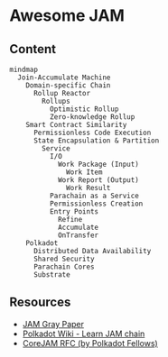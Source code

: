 # Awesome JAM

## Content
```mermaid
mindmap
  Join-Accumulate Machine
    Domain-specific Chain
      Rollup Reactor
        Rollups
          Optimistic Rollup
          Zero-knowledge Rollup
    Smart Contract Similarity
      Permissionless Code Execution
      State Encapsulation & Partition
        Service
          I/O
            Work Package (Input)
              Work Item  
            Work Report (Output)
              Work Result
          Parachain as a Service
          Permissionless Creation
          Entry Points
            Refine
            Accumulate
            OnTransfer
    Polkadot
      Distributed Data Availability
      Shared Security
      Parachain Cores
      Substrate
```
## Resources
- [JAM Gray Paper](https://graypaper.com/)
- [Polkadot Wiki - Learn JAM chain](https://wiki.polkadot.network/docs/learn-jam-chain)
- [CoreJAM RFC (by Polkadot Fellows)](https://github.com/polkadot-fellows/RFCs/blob/006a9ff07c3d3bc5316c6bf63b05e966e694cc2d/text/corejam.md)
